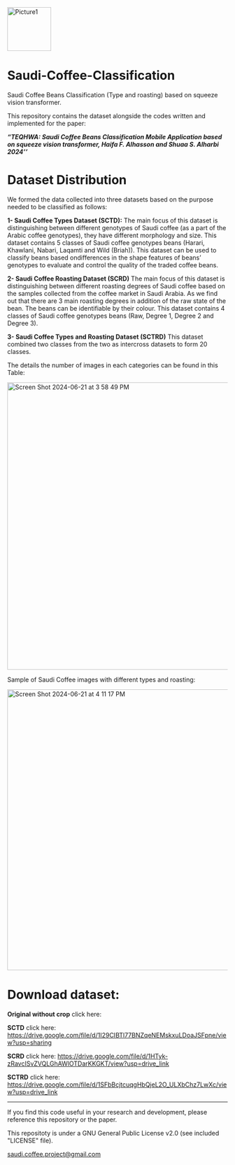 <img width="100" alt="Picture1" src="https://github.com/ShuaaS/Saudi-Coffee-Classification/assets/143282158/4e09f356-8a04-476f-8506-ff72c78ed436"> 

# Saudi-Coffee-Classification  

 Saudi Coffee Beans Classification (Type and roasting) based on squeeze vision transformer.   

This repository contains the dataset alongside the codes written and implemented for the paper: 

_**“TEQHWA: Saudi Coffee Beans Classification Mobile Application based on squeeze vision transformer, Haifa F. Alhasson and Shuaa S. Alharbi 2024’’**_


# Dataset Distribution

We formed the data collected into three datasets based on the purpose needed
to be classified as follows:

**1- Saudi Coffee Types Dataset (SCTD):**
The main focus of this dataset is distinguishing between different genotypes of Saudi coffee (as a part of the Arabic
coffee genotypes), they have different morphology and size. This dataset contains 5 classes of Saudi coffee genotypes beans (Harari, Khawlani, Nabari,
Laqamti and Wild (Briah)). This dataset can be used to classify beans based ondifferences in the shape features of beans’ genotypes to evaluate and control
the quality of the traded coffee beans. 

**2- Saudi Coffee Roasting Dataset (SCRD)**
The main focus of this dataset is distinguishing between different roasting degrees of Saudi coffee based on the samples collected from the coffee market in Saudi Arabia. As we find out that there are 3 main roasting degrees in addition of the raw state of the bean. The beans can be identifiable by their colour. This dataset contains 4 classes of Saudi coffee genotypes beans (Raw, Degree 1, Degree 2 and Degree 3).

**3- Saudi Coffee Types and Roasting Dataset (SCTRD)**
This dataset combined two classes from the two as intercross datasets to form 20 classes.

The details the number of images in each categories can be found in this Table:

<img width="657" alt="Screen Shot 2024-06-21 at 3 58 49 PM" src="https://github.com/ShuaaS/Saudi-Coffee-Classification/assets/143282158/e39bdee1-045d-4c50-8de5-6afd69817824">

Sample of Saudi Coffee images with different types and roasting:

<img width="642" alt="Screen Shot 2024-06-21 at 4 11 17 PM" src="https://github.com/ShuaaS/Saudi-Coffee-Classification/assets/143282158/55ad754d-51a7-497a-b56e-d14c6ff1eb21">

# Download dataset:

**Original without crop** click here:

**SCTD** click here: https://drive.google.com/file/d/1I29CIBTl77BNZqeNEMskxuLDoaJSFpne/view?usp=sharing

**SCRD** click here: https://drive.google.com/file/d/1HTyk-zRavcISvZVQLGhAWlOTDarKKGKT/view?usp=drive_link

**SCTRD** click here: https://drive.google.com/file/d/1SFbBcjtcuqgHbQjeL2O_ULXbChz7LwXc/view?usp=drive_link
__________________________________________________________________________________________

If you find this code useful in your research and development, please reference this repository or the paper.

This repositoty is under a GNU General Public License v2.0 (see included "LICENSE" file).

saudi.coffee.project@gmail.com

